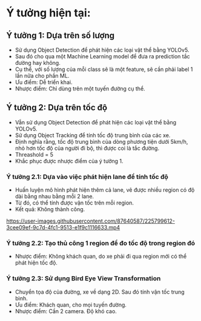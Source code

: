 # Ý tưởng hiện tại:
## Ý tưởng 1: Dựa trên số lượng
+ Sử dụng Object Detection để phát hiện các loại vật thể bằng YOLOv5.
+ Sau đó cho qua một Machine Learning model để đưa ra prediction tắc đường hay không. 
+ Cụ thể, với số lượng của mỗi class sẽ là một feature, sẽ cần phải label 1 lần nữa cho phần ML.
+ Ưu điểm: Dễ triển khai.
+ Nhược điểm: Chỉ dùng trên một tuyến đường cụ thể.

## Ý tưởng 2: Dựa trên tốc độ
+ Vẫn sử dụng Object Detection để phát hiện các loại vật thể bằng YOLOv5.
+ Sử dụng Object Tracking để tính tốc độ trung bình của các xe.
+ Định nghĩa rằng, tốc độ trung bình của dòng phương tiện dưới 5km/h, nhỏ hơn tốc độ của người đi bộ, thì được coi là tắc đường.
+ Threashold = 5
+ Khắc phục được nhược điểm của ý tưởng 1.
### Ý tưởng 2.1: Dựa vào việc phát hiện lane để tính tốc độ
+ Huấn luyện mô hình phát hiện thêm cả lane, vẽ được nhiều region có độ dài bằng nhau bằng mỗi 2 lane.
+ Từ đó, có thể tính được vận tốc trên mỗi region.
+ Kết quả: Không thành công.

https://user-images.githubusercontent.com/87640587/225799612-3cee09ef-9c7d-4fc1-9513-e1f9c1116633.mp4
### Ý tưởng 2.2: Tạo thủ công 1 region để đo tốc độ trong region đó
+ Nhược điểm: Không khách quan, do xe phải đi qua region mới có thể phát hiện tốc độ.
### Ý tưởng 2.3: Sử dụng Bird Eye View Transformation
+ Chuyển tọa độ của đường, xe về dạng 2D. Sau đó tính vận tốc trung bình.
+ Ưu điểm: Khách quan, cho mọi tuyến đường.
+ Nhược điểm: Cần 2 camera. Độ khó cao.
